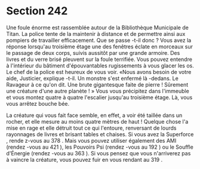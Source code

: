 # Section 242

Une foule énorme est rassemblée autour de la Bibliothèque Municipale de Titan. La
police tente de la maintenir à distance et de permettre ainsi aux pompiers de travailler
efficacement. Que se passe -t-il donc ? Vous avez la réponse lorsqu'au troisième étage une
des fenêtres éclate en morceaux sur le passage de deux corps, suivis aussitôt par une
grande armoire. Des livres et du verre brisé pleuvent sur la foule terrifiée. Vous pouvez
entendre à l'intérieur du bâtiment d'épouvantables rugissements à vous glacer les os. Le
chef de la police est heureux de vous voir. «Nous avons besoin de votre aide, Justicier,
explique -t-il. Un monstre s'est enfermé là -dedans. Le Ravageur à ce qu'on dit. Une brute
gigantesque faite de pierre ! Sûrement une créature d'une autre planète ! » Vous vous
précipitez dans l'immeuble et vous montez quatre à quatre l'escalier jusqu'au troisième
étage. Là, vous vous arrêtez bouche bée.

La créature qui vous fait face semble, en effet, a voir été taillée dans un rocher, et elle
mesure au moins quatre mètres de haut ! Quelque chose l'a mise en rage et elle détruit
tout ce qui l'entoure, renversant de lourds rayonnages de livres et brisant tables et chaises.
Si vous avez la Superforce , rende z-vous au  378 . Mais vous pouvez utiliser également
des AMI (rendez -vous au  421 ), les Pouvoirs Psi  (rendez -vous au  192 ) ou le Souffle
d'Énergie  (rendez -vous au  363 ). Si vous pensez que vous n'arriverez pas à vaincre la
créature, vous pouvez fuir en vous rendant au  319 .